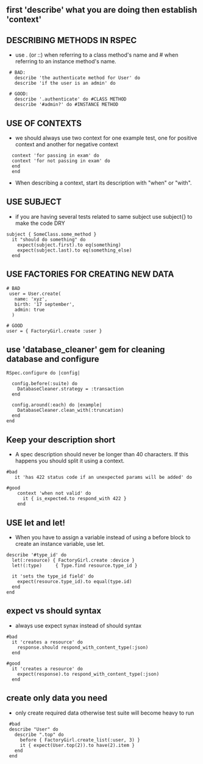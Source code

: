## first 'describe' what you are doing then establish 'context'

## DESCRIBING METHODS IN RSPEC

 * use . (or ::) when referring to a class method's name and # when referring to an instance method's name. 

 ```
  # BAD:
    describe 'the authenticate method for User' do
    describe 'if the user is an admin' do

  # GOOD:
    describe '.authenticate' do #CLASS METHOD
    describe '#admin?' do #INSTANCE METHOD

 ```

## USE OF CONTEXTS
  * we should always use two context for one example test, one for positive context and another for negative context
 ```
   context 'for passing in exam' do
   context 'for not passing in exam' do
   end
   end 

 ```
  * When describing a context, start its description with "when" or "with".

## USE SUBJECT 

 * if you are having several tests related to same subject use subject{} to make the code DRY

  ```
  subject { SomeClass.some_method }
    it "should do something" do
      expect(subject.first).to eq(something)
      expect(subject.last).to eq(something_else)
    end

  ```

## USE FACTORIES FOR CREATING NEW DATA

  ```
 # BAD
   user = User.create(
     name: 'xyz',
     birth: '17 september',
     admin: true
    )

 # GOOD
  user = { FactoryGirl.create :user }

  ```

## use 'database_cleaner' gem for cleaning database and configure

  ```
  RSpec.configure do |config|

    config.before(:suite) do
      DatabaseCleaner.strategy = :transaction
    end

    config.around(:each) do |example|
      DatabaseCleaner.clean_with(:truncation)
    end
  end   

  ```

## Keep your description short
 * A spec description should never be longer than 40 characters. If this happens you should split it using a context.

 ```
 #bad
    it 'has 422 status code if an unexpected params will be added' do

 #good
     context 'when not valid' do
       it { is_expected.to respond_with 422 }
     end

 ```

## USE let and let!
  * When you have to assign a variable instead of using a before block to create an instance variable, use let.

  ```
  describe '#type_id' do
    let(:resource) { FactoryGirl.create :device }
    let!(:type)     { Type.find resource.type_id }

    it 'sets the type_id field' do
      expect(resource.type_id).to equal(type.id)
    end
  end

  ```

## expect vs should syntax
  * always use expect synax instead of should syntax

  ```
  #bad
    it 'creates a resource' do
      response.should respond_with_content_type(:json)
    end

  #good
    it 'creates a resource' do
      expect(response).to respond_with_content_type(:json)
    end

   ``` 
## create only data you need
  * only create required data otherwise test suite will become heavy to run

  ```
   #bad
   describe "User" do
     describe ".top" do
       before { FactoryGirl.create_list(:user, 3) }
       it { expect(User.top(2)).to have(2).item }
     end
   end

  ```
